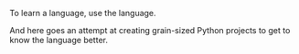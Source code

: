 To learn a language, use the language.

And here goes an attempt at creating grain-sized Python projects to get to know the language better.
